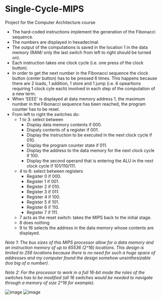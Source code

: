 # Single-Cycle-MIPS

Project for the Computer Architecture course
- The hard-coded instructions implement the generation of the Fibonacci sequence.
- The numbers are displayed in hexadecimal.
- The output of the computations is saved in the location 1 in the data memory (RAM/ only the last switch from left to right should be turned on).
- Each instruction takes one clock cycle (i.e. one press of the clock button).
- In order to get the next number in the FIbonacci sequence the clock button (center button) has to be pressed 6 times. This happens because there are 2 loads, 1 addition, 1 store and 1 jump (i.e. 6 opeartions requiring 1 clock cyle each) involved in each step of the computation of a new term.
- When 'EEEE' is displayed at data memory address 1, the maximum number in the Fibonacci sequence has been reached, the program counter has to be reset.
- From left to right the switches do:
    - 1 to 3: select between
      - Display data memory contents if 000.
      - Dispaly contents of a register if 001.
      - Display the instruction to be executed in the next clock cycle if 010.
      - Display the program counter state if 011.
      - Display the address to the data memory for the next clock cycle if 100.
      - Display the second operand that is entering the ALU in the next clock cycle if 101/110/111.
    - 4 to 6: select between registers
      - Register 0 if 000.
      - Register 1 if 001.
      - Register 2 if 010.
      - Register 3 if 011.
      - Register 4 if 100.
      - Register 5 if 101.
      - Register 6 if 110.
      - Register 7 if 111.
    - 7 acts as the reset switch: takes the MIPS back to the initial stage.
    - 8 does nothing
    - 9 to 16 selects the address in the data memory whose contents are displayed.
      
_Note 1: The bus sizes of this MIPS processor allow for a data memory and an instruction memory of up to 65536 (2^16) locations. This design is limited to 256 locations because there is no need for such a huge space of addresses and my computer found the design somehow unsinthesizable (too big of a number)._

_Note 2: For the processor to work in a full 16-bit mode the roles of the switches has to be modified (all 16 switches would be needed to navigate through a memory of size 2^16 for example)._

![image](https://github.com/l7aur/Single-Cycle-MIPS/assets/81981519/8b40b451-72f8-4635-ad34-fe9172a5d8d4)
![image](https://github.com/l7aur/Single-Cycle-MIPS16-Processor/assets/81981519/e1f789b7-d93a-4568-bc77-0108181f695e)





